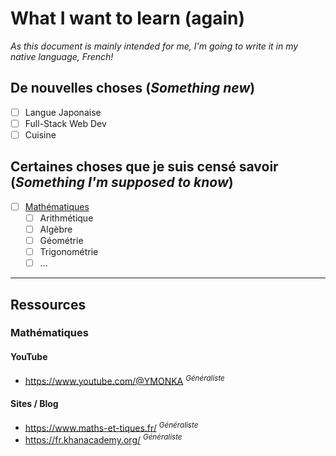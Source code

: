# What I want to learn (again)

_As this document is mainly intended for me, I'm going to write it in my native language, French!_

## De nouvelles choses (_Something new_)

- [ ] Langue Japonaise
- [ ] Full-Stack Web Dev
- [ ] Cuisine

## Certaines choses que je suis censé savoir (_Something I'm supposed to know_)

- [ ] [Mathématiques](#mathématiques)
  - [ ] Arithmétique
  - [ ] Algèbre
  - [ ] Géométrie
  - [ ] Trigonométrie
  - [ ] ...
     
----

## Ressources

### Mathématiques

#### YouTube

- https://www.youtube.com/@YMONKA <sup>_Généraliste_</sup>

#### Sites / Blog

- https://www.maths-et-tiques.fr/ <sup>_Généraliste_</sup>
- https://fr.khanacademy.org/ <sup>_Généraliste_</sup>
